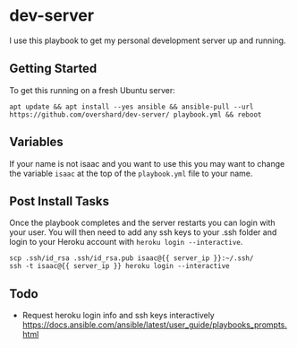 # dev-server

I use this playbook to get my personal development server up and running.

## Getting Started

To get this running on a fresh Ubuntu server:

    apt update && apt install --yes ansible && ansible-pull --url https://github.com/overshard/dev-server/ playbook.yml && reboot

## Variables

If your name is not isaac and you want to use this you may want to change the
variable `isaac` at the top of the `playbook.yml` file to your name.

## Post Install Tasks

Once the playbook completes and the server restarts you can login with your
user. You will then need to add any ssh keys to your .ssh folder and login to
your Heroku account with `heroku login --interactive`.

    scp .ssh/id_rsa .ssh/id_rsa.pub isaac@{{ server_ip }}:~/.ssh/
    ssh -t isaac@{{ server_ip }} heroku login --interactive

## Todo

- Request heroku login info and ssh keys interactively https://docs.ansible.com/ansible/latest/user_guide/playbooks_prompts.html
